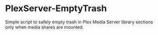 # PlexServer-EmptyTrash
Simple script to safely empty trash in Plex Media Server library sections only when media shares are mounted.
